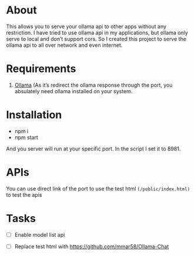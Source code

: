 # About

This allows you to serve your ollama api to other apps without any restriction. I have tried to use ollama api in my applications, but ollama only serve to local and don’t support cors. So I created this project to serve the ollama api to all over network and even internet.

# Requirements


1. [Ollama](https://ollama.com/download) (As it’s redirect the ollama response through the port, you absulately need ollama installed on your system.

# Installation

* npm i
* npm start

And you server will run at your specific port. In the script I set it to 8981.

# APIs

You can use direct link of the port to use the test html `(/public/index.html)` to test the apis

# Tasks

- [ ] Enable model list api
- [ ] Replace test html with <https://github.com/mmar58/Ollama-Chat>


